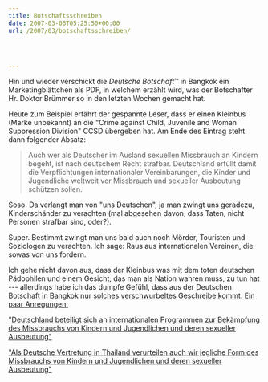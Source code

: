 ```yaml
---
title: Botschaftsschreiben
date: 2007-03-06T05:25:50+00:00
url: /2007/03/botschaftsschreiben/




---
```

Hin und wieder verschickt die _Deutsche Botschaft_&trade; in Bangkok ein Marketingblättchen als PDF, in welchem erzählt wird, was der Botschafter Hr. Doktor Brümmer so in den letzten Wochen gemacht hat.

Heute zum Beispiel erfährt der gespannte Leser, dass er einen Kleinbus (Marke unbekannt) an die "Crime against Child, Juvenile and Woman Suppression Division" CCSD übergeben hat. Am Ende des Eintrag steht dann folgender Absatz:

> Auch wer als Deutscher im Ausland sexuellen Missbrauch an Kindern begeht, ist nach deutschem Recht strafbar. Deutschland erfüllt damit die Verpflichtungen internationaler Vereinbarungen, die Kinder und Jugendliche weltweit vor Missbrauch und sexueller Ausbeutung schützen sollen.

Soso. Da verlangt man von "uns Deutschen", ja man zwingt uns geradezu, Kinderschänder zu verachten (mal abgesehen davon, dass Taten, nicht Personen strafbar sind, oder?).

Super. Bestimmt zwingt man uns bald auch noch Mörder, Touristen und Soziologen zu verachten. Ich sage: Raus aus internationalen Vereinen, die sowas von uns fordern.

Ich gehe nicht davon aus, dass der Kleinbus was mit dem toten deutschen Pädophilen</a> und einem Gesicht, das man als Nation wahren muss, zu tun hat --- allerdings habe ich das dumpfe Gefühl, dass aus der Deutschen Botschaft in Bangkok nur <a href="1125">solches verschwurbeltes Geschreibe kommt. Ein paar Anregungen:

"Deutschland beteiligt sich an internationalen Programmen zur Bekämpfung des Missbrauchs von Kindern und Jugendlichen und deren sexueller Ausbeutung"

"Als Deutsche Vertretung in Thailand verurteilen auch wir jegliche Form des Missbrauchs von Kindern und Jugendlichen und deren sexueller Ausbeutung"
